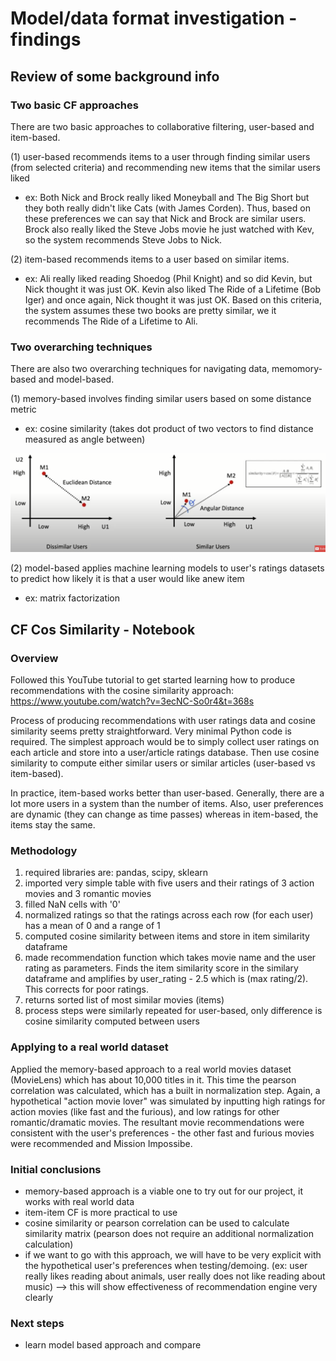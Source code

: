 # Model/data format investigation - findings
## Review of some background info

### Two basic CF approaches
There are two basic approaches to collaborative filtering, user-based and item-based. 

(1) user-based recommends items to a user through finding similar users (from selected criteria) and recommending new items that the similar users liked
  - ex: Both Nick and Brock really liked Moneyball and The Big Short but they both really didn't like Cats (with James Corden). Thus, based on these preferences we can say that Nick and Brock are similar users. Brock also really liked the Steve Jobs movie he just watched with Kev, so the system recommends Steve Jobs to Nick.
 
(2) item-based recommends items to a user based on similar items.
  - ex: Ali really liked reading Shoedog (Phil Knight) and so did Kevin, but Nick thought it was just OK. Kevin also liked The Ride of a Lifetime (Bob Iger) and once again, Nick thought it was just OK. Based on this criteria, the system assumes these two books are pretty similar, we it recommends The Ride of a Lifetime to Ali.
  
### Two overarching techniques
There are also two overarching techniques for navigating data, memomory-based and model-based.

(1) memory-based involves finding similar users based on some distance metric
  - ex: cosine similarity (takes dot product of two vectors to find distance measured as angle between)
  
  ![](cosinesimilarity.png)
  
(2) model-based applies machine learning models to user's ratings datasets to predict how likely it is that a user would like anew item
  - ex: matrix factorization 
  
## CF Cos Similarity - Notebook
### Overview
Followed this YouTube tutorial to get started learning how to produce recommendations with the cosine similarity approach: https://www.youtube.com/watch?v=3ecNC-So0r4&t=368s

Process of producing recommendations with user ratings data and cosine similarity seems pretty straightforward. Very minimal Python code is required. The simplest approach would be to simply collect user ratings on each article and store into a user/article ratings database. Then use cosine similarity to compute either similar users or similar articles (user-based vs item-based). 

In practice, item-based works better than user-based. Generally, there are a lot more users in a system than the number of items. Also, user preferences are dynamic (they can change as time passes) whereas in item-based, the items stay the same.

### Methodology
1. required libraries are: pandas, scipy, sklearn
2. imported very simple table with five users and their ratings of 3 action movies and 3 romantic movies
3. filled NaN cells with '0'
4. normalized ratings so that the ratings across each row (for each user) has a mean of 0 and a range of 1
5. computed cosine similarity between items and store in item similarity dataframe
6. made recommendation function which takes movie name and the user rating as parameters. Finds the item similarity score in the similary dataframe and amplifies by user_rating - 2.5 which is (max rating/2). This corrects for poor ratings. 
7. returns sorted list of most similar movies (items)
8. process steps were similarly repeated for user-based, only difference is cosine similarity computed between users

### Applying to a real world dataset
Applied the memory-based approach to a real world movies dataset (MovieLens) which has about 10,000 titles in it. This time the pearson correlation was calculated, which has a built in normalization step. Again, a hypothetical "action movie lover" was simulated by inputting high ratings for action movies (like fast and the furious), and low ratings for other romantic/dramatic movies. The resultant movie recommendations were consistent with the user's preferences - the other fast and furious movies were recommended and Mission Impossibe.

### Initial conclusions
- memory-based approach is a viable one to try out for our project, it works with real world data
- item-item CF is more practical to use
- cosine similarity or pearson correlation can be used to calculate similarity matrix (pearson does not require an additional normalization calculation)
- if we want to go with this approach, we will have to be very explicit with the hypothetical user's preferences when testing/demoing. (ex: user really likes reading about animals, user really does not like reading about music) --> this will show effectiveness of recommendation engine very clearly

### Next steps
- learn model based approach and compare

  
